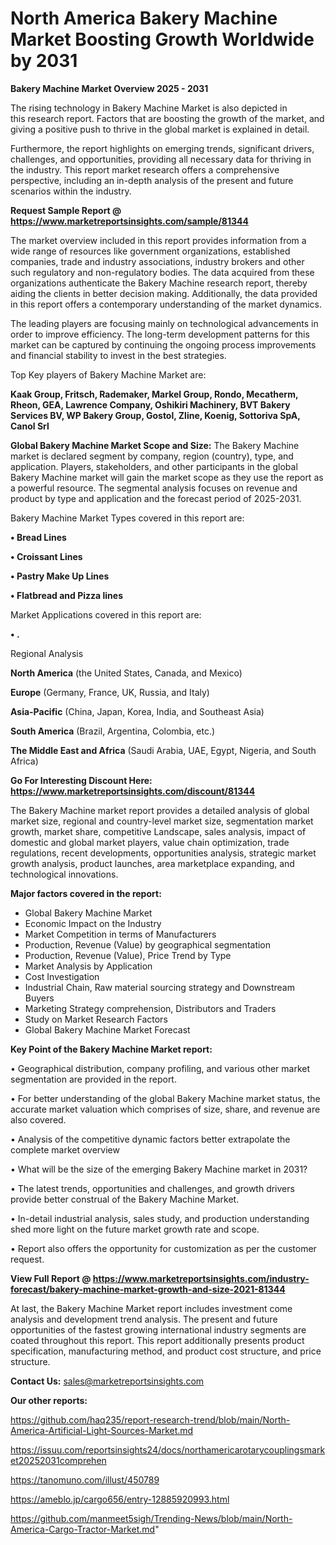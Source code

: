 # North America Bakery Machine Market Boosting Growth Worldwide by 2031

<Strong> Bakery Machine Market Overview 2025 - 2031</strong>

The rising technology in Bakery Machine Market is also depicted in this research report. Factors that are boosting the growth of the market, and giving a positive push to thrive in the global market is explained in detail.

Furthermore, the report highlights on emerging trends, significant drivers, challenges, and opportunities, providing all necessary data for thriving in the industry. This report market research offers a comprehensive perspective, including an in-depth analysis of the present and future scenarios within the industry.

<strong>Request Sample Report @ <a href=https://www.marketreportsinsights.com/sample/81344>https://www.marketreportsinsights.com/sample/81344</a></strong>

The market overview included in this report provides information from a wide range of resources like government organizations, established companies, trade and industry associations, industry brokers and other such regulatory and non-regulatory bodies. The data acquired from these organizations authenticate the Bakery Machine research report, thereby aiding the clients in better decision making. Additionally, the data provided in this report offers a contemporary understanding of the market dynamics.

The leading players are focusing mainly on technological advancements in order to improve efficiency. The long-term development patterns for this market can be captured by continuing the ongoing process improvements and financial stability to invest in the best strategies.

Top Key players of Bakery Machine Market are:

<strong>Kaak Group, Fritsch, Rademaker, Markel Group, Rondo, Mecatherm, Rheon, GEA, Lawrence Company, Oshikiri Machinery, BVT Bakery Services BV, WP Bakery Group, Gostol, Zline, Koenig, Sottoriva SpA, Canol Srl</strong>

<strong><b>Global Bakery Machine Market Scope and Size:</b></strong>
The Bakery Machine market is declared segment by company, region (country), type, and application. Players, stakeholders, and other participants in the global Bakery Machine market will gain the market scope as they use the report as a powerful resource. The segmental analysis focuses on revenue and product by type and application and the forecast period of 2025-2031.

Bakery Machine Market Types covered in this report are:

<strong>• Bread Lines

• Croissant Lines

• Pastry Make Up Lines

• Flatbread and Pizza lines</strong>

Market Applications covered in this report are:

<strong>• .</strong> 

Regional Analysis

<strong>North America</strong> (the United States, Canada, and Mexico)

<strong>Europe</strong> (Germany, France, UK, Russia, and Italy)

<strong>Asia-Pacific</strong> (China, Japan, Korea, India, and Southeast Asia)

<strong>South America</strong> (Brazil, Argentina, Colombia, etc.)

<strong>The Middle East and Africa</strong> (Saudi Arabia, UAE, Egypt, Nigeria, and South Africa)

<strong>Go For Interesting Discount Here: <a href=https://www.marketreportsinsights.com/discount/81344>https://www.marketreportsinsights.com/discount/81344</a></strong>

The Bakery Machine market report provides a detailed analysis of global market size, regional and country-level market size, segmentation market growth, market share, competitive Landscape, sales analysis, impact of domestic and global market players, value chain optimization, trade regulations, recent developments, opportunities analysis, strategic market growth analysis, product launches, area marketplace expanding, and technological innovations.

<strong><b>Major factors covered in the report:</b></strong>
<ul>
  <li>Global Bakery Machine Market </li>
  <li>Economic Impact on the Industry</li>
  <li>Market Competition in terms of Manufacturers</li>
  <li>Production, Revenue (Value) by geographical segmentation</li>
  <li>Production, Revenue (Value), Price Trend by Type</li>
  <li>Market Analysis by Application</li>
  <li>Cost Investigation</li>
  <li>Industrial Chain, Raw material sourcing strategy and Downstream Buyers</li>
  <li>Marketing Strategy comprehension, Distributors and Traders</li>
  <li>Study on Market Research Factors</li>
  <li>Global Bakery Machine Market Forecast</li>
</ul>

<strong><b>Key Point of the Bakery Machine Market report:</b></strong>

• Geographical distribution, company profiling, and various other market segmentation are provided in the report.

• For better understanding of the global Bakery Machine market status, the accurate market valuation which comprises of size, share, and revenue are also covered.

• Analysis of the competitive dynamic factors better extrapolate the complete market overview

• What will be the size of the emerging Bakery Machine market in 2031?

• The latest trends, opportunities and challenges, and growth drivers provide better construal of the Bakery Machine Market.

• In-detail industrial analysis, sales study, and production understanding shed more light on the future market growth rate and scope.

• Report also offers the opportunity for customization as per the customer request.

<strong><b>View Full Report @ <a href=https://www.marketreportsinsights.com/industry-forecast/bakery-machine-market-growth-and-size-2021-81344>https://www.marketreportsinsights.com/industry-forecast/bakery-machine-market-growth-and-size-2021-81344</a></b></strong>


At last, the Bakery Machine Market report includes investment come analysis and development trend analysis. The present and future opportunities of the fastest growing international industry segments are coated throughout this report. This report additionally presents product specification, manufacturing method, and product cost structure, and price structure.

<strong>Contact Us:</strong>
sales@marketreportsinsights.com

<strong>Our other reports:</strong>

<a href=https://github.com/haq235/report-research-trend/blob/main/North-America-Artificial-Light-Sources-Market.md>https://github.com/haq235/report-research-trend/blob/main/North-America-Artificial-Light-Sources-Market.md</a>

<a href=https://issuu.com/reportsinsights24/docs/northamericarotarycouplingsmarket20252031comprehen>https://issuu.com/reportsinsights24/docs/northamericarotarycouplingsmarket20252031comprehen</a>

<a href=https://tanomuno.com/illust/450789>https://tanomuno.com/illust/450789</a>

<a href=https://ameblo.jp/cargo656/entry-12885920993.html>https://ameblo.jp/cargo656/entry-12885920993.html</a>

<a href=https://github.com/manmeet5sigh/Trending-News/blob/main/North-America-Cargo-Tractor-Market.md>https://github.com/manmeet5sigh/Trending-News/blob/main/North-America-Cargo-Tractor-Market.md</a>"
